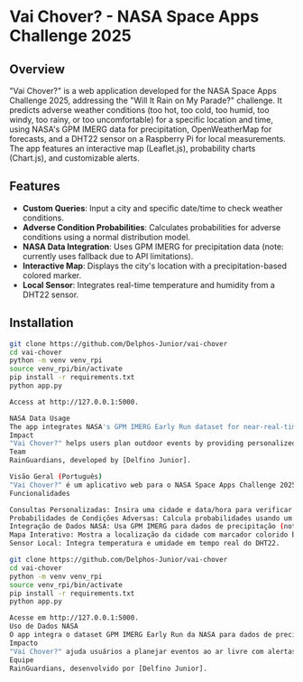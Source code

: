 # Vai Chover? - NASA Space Apps Challenge 2025

## Overview
"Vai Chover?" is a web application developed for the NASA Space Apps Challenge 2025, addressing the "Will It Rain on My Parade?" challenge. It predicts adverse weather conditions (too hot, too cold, too humid, too windy, too rainy, or too uncomfortable) for a specific location and time, using NASA's GPM IMERG data for precipitation, OpenWeatherMap for forecasts, and a DHT22 sensor on a Raspberry Pi for local measurements. The app features an interactive map (Leaflet.js), probability charts (Chart.js), and customizable alerts.

## Features
- **Custom Queries**: Input a city and specific date/time to check weather conditions.
- **Adverse Condition Probabilities**: Calculates probabilities for adverse conditions using a normal distribution model.
- **NASA Data Integration**: Uses GPM IMERG for precipitation data (note: currently uses fallback due to API limitations).
- **Interactive Map**: Displays the city's location with a precipitation-based colored marker.
- **Local Sensor**: Integrates real-time temperature and humidity from a DHT22 sensor.

## Installation
```bash
git clone https://github.com/Delphos-Junior/vai-chover
cd vai-chover
python -m venv venv_rpi
source venv_rpi/bin/activate
pip install -r requirements.txt
python app.py

Access at http://127.0.0.1:5000.

NASA Data Usage
The app integrates NASA's GPM IMERG Early Run dataset for near-real-time precipitation data, accessed via Earthdata's OPeNDAP with a provided token. Due to limitations in accessing future data, a fallback value (0.0 mm/h) is used when API calls fail.
Impact
"Vai Chover?" helps users plan outdoor events by providing personalized weather alerts based on NASA data, enhancing safety and decision-making.
Team
RainGuardians, developed by [Delfino Junior].

Visão Geral (Português)
"Vai Chover?" é um aplicativo web para o NASA Space Apps Challenge 2025, desenvolvido para o desafio "Will It Rain on My Parade?". Ele prevê condições climáticas adversas (muito quente, fria, úmida, ventosa, chuvosa, desconfortável) para um local e horário específicos, usando dados do GPM IMERG da NASA, OpenWeatherMap, e um sensor DHT22 no Raspberry Pi. Inclui mapa interativo (Leaflet.js), gráficos de probabilidade (Chart.js) e alertas personalizados.
Funcionalidades

Consultas Personalizadas: Insira uma cidade e data/hora para verificar condições climáticas.
Probabilidades de Condições Adversas: Calcula probabilidades usando um modelo de distribuição normal.
Integração de Dados NASA: Usa GPM IMERG para dados de precipitação (nota: usa valor fallback devido a limitações da API).
Mapa Interativo: Mostra a localização da cidade com marcador colorido baseado na precipitação.
Sensor Local: Integra temperatura e umidade em tempo real do DHT22.

git clone https://github.com/Delphos-Junior/vai-chover
cd vai-chover
python -m venv venv_rpi
source venv_rpi/bin/activate
pip install -r requirements.txt
python app.py

Acesse em http://127.0.0.1:5000.
Uso de Dados NASA
O app integra o dataset GPM IMERG Early Run da NASA para dados de precipitação em tempo quase real, acessado via OPeNDAP do Earthdata com um token fornecido. Devido a limitações no acesso a datas futuras, usa um valor fallback (0.0 mm/h) quando as chamadas falham.
Impacto
"Vai Chover?" ajuda usuários a planejar eventos ao ar livre com alertas personalizados baseados em dados da NASA, promovendo segurança e decisões informadas.
Equipe
RainGuardians, desenvolvido por [Delfino Junior].


